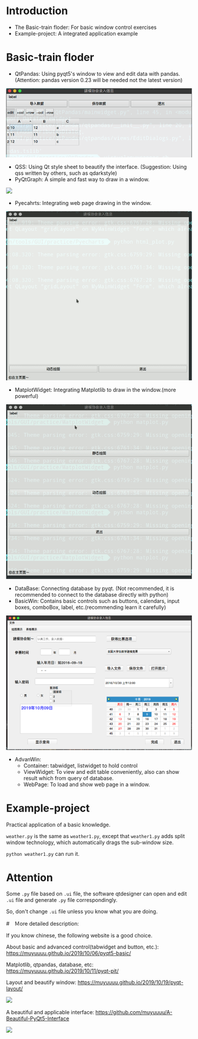 # Introduction

- The Basic-train floder: For basic window control exercises
- Example-project: A integrated application example

# Basic-train floder

- QtPandas: Using pyqt5's window to view and edit data with pandas. (Attention: pandas version 0.23 will be needed not the latest version)

![](3.png)

- QSS: Using Qt style sheet to beautify the interface. (Suggestion: Using qss written by others, such as qdarkstyle)
- PyQtGraph: A simple and fast way to draw in a window.

![](3.gif)

- Pyecahrts: Integrating web page drawing in the window.

![](4.gif)

- MatplotWidget: Integrating Matplotlib to draw in the window.(more powerful)

![](5.gif)

- DataBase: Connecting database by pyqt. (Not recommended, it is recommended to connect to the database directly with python)
- BasicWin: Contains basic controls such as buttons, calendars, input boxes, comboBox, label, etc.(recommending learn it carefully)

![](4.png)

- AdvanWin:
  - Container: tabwidget, listwidget to hold control
  - ViewWidget: To view and edit table conveniently, also can show result which from query of database.
  - WebPage: To load and show web page in a window.

# Example-project

Practical application of a basic knowledge.

`weather.py` is the same as `weather1.py`, except that `weather1.py` adds split window technology, which automatically drags the sub-window size.

`python weather1.py` can run it.

# Attention

Some `.py` file based on `.ui` file, the software qtdesigner can open and edit `.ui` file and generate `.py` file correspondingly.

So, don't change `.ui` file unless you know what you are doing.

#　Ｍore detailed description:

If you know chinese, the following website is a good choice.

About basic and advanced control(tabwidget and button, etc.): https://muyuuuu.github.io/2019/10/06/pyqt5-basic/

Matplotlib, qtpandas, database, etc: https://muyuuuu.github.io/2019/10/11/pyqt-pit/

Layout and beautify window: https://muyuuuu.github.io/2019/10/19/pyqt-layout/

![](2.gif)

A beautiful and applicable interface: https://github.com/muyuuuu/A-Beautiful-PyQt5-Interface

![](1.gif)